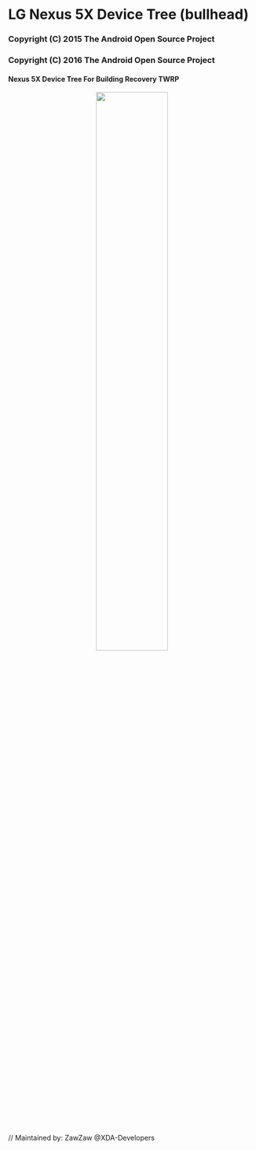 # LG Nexus 5X Device Tree (bullhead)

### Copyright (C) 2015 The Android Open Source Project
### Copyright (C) 2016 The Android Open Source Project


#### Nexus 5X Device Tree For Building Recovery TWRP
<center><img src="https://images-na.ssl-images-amazon.com/images/I/91h6Z15CcyL._SL1500_.jpg" height="54%" width="54%;"/></center>

// Maintained by: ZawZaw @XDA-Developers
